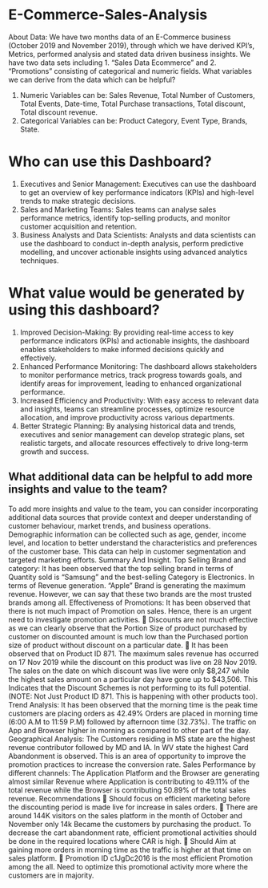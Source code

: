 # E-Commerce-Sales-Analysis
About Data: We have two months data of an E-Commerce business (October 2019 and November 
2019), through which we have derived KPI’s, Metrics, performed analysis and stated data driven business 
insights. 
We have two data sets including 1. “Sales Data Ecommerce” and 2. “Promotions” consisting of categorical 
and numeric fields. 
What variables we can derive from the data which can be helpful? 
1. Numeric Variables can be: Sales Revenue, Total Number of Customers, Total Events, Date-time, 
Total Purchase transactions, Total discount, Total discount revenue. 
2. Categorical Variables can be: Product Category, Event Type, Brands, State. 
# Who can use this Dashboard? 
1. Executives and Senior Management: Executives can use the dashboard to get an overview of key 
performance indicators (KPIs) and high-level trends to make strategic decisions. 
2. Sales and Marketing Teams: Sales teams can analyse sales performance metrics, identify top-selling 
products, and monitor customer acquisition and retention. 
3. Business Analysts and Data Scientists: Analysts and data scientists can use the dashboard to 
conduct in-depth analysis, perform predictive modelling, and uncover actionable insights using 
advanced analytics techniques. 
# What value would be generated by using this dashboard? 
1. Improved Decision-Making: By providing real-time access to key performance indicators (KPIs) 
and actionable insights, the dashboard enables stakeholders to make informed decisions quickly 
and effectively. 
2. Enhanced Performance Monitoring: The dashboard allows stakeholders to monitor 
performance metrics, track progress towards goals, and identify areas for improvement, leading to 
enhanced organizational performance. 
3. Increased Efficiency and Productivity: With easy access to relevant data and insights, teams can 
streamline processes, optimize resource allocation, and improve productivity across various 
departments. 
4. Better Strategic Planning: By analysing historical data and trends, executives and senior 
management can develop strategic plans, set realistic targets, and allocate resources effectively to 
drive long-term growth and success. 
## What additional data can be helpful to add more insights and value to the team? 
To add more insights and value to the team, you can consider incorporating additional data sources 
that provide context and deeper understanding of customer behaviour, market trends, and business 
operations.  
Demographic information can be collected such as age, gender, income level, and location to better 
understand the characteristics and preferences of the customer base. This data can help in customer 
segmentation and targeted marketing efforts. 
Summary And Insight. 
Top Selling Brand and category: It has been observed that the top selling brand in terms of Quantity 
sold is “Samsung” and the best-selling Category is Electronics. In terms of Revenue generation. “Apple” 
Brand is generating the maximum revenue.  However, we can say that these two brands are the most trusted 
brands among all. 
Effectiveness of Promotions: It has been observed that there is not much impact of Promotion on sales. 
Hence, there is an urgent need to investigate promotion activities. 
 Discounts are not much effective as we can clearly observe that the Portion Size of product 
purchased by customer on discounted amount is much low than the Purchased portion size of 
product without discount on a particular date. 
 It has been observed that on Product ID 871. The maximum sales revenue has occurred on 17 
Nov 2019 while the discount on this product was live on 28 Nov 2019. The sales on the date on 
which discount was live were only $8,247 while the highest sales amount on a particular day have 
gone up to $43,506. This Indicates that the Discount Schemes is not performing to its full potential.  
(NOTE: Not Just Product ID 871. This is happening with other products too). 
Trend Analysis: It has been observed that the morning time is the peak time customers are placing orders 
as 42.49% Orders are placed in morning time (6:00 A.M to 11:59 P.M) followed by afternoon time (32.73%). 
The traffic on App and Browser higher in morning as compared to other part of the day.  
Geographical Analysis: The Customers residing in MS state are the highest revenue contributor followed 
by MD and IA. In WV state the highest Card Abandonment is observed. This is an area of opportunity to 
improve the promotion practices to increase the conversion rate. 
Sales Performance by different channels: The Application Platform and the Browser are generating 
almost similar Revenue where Application is contributing to 49.11% of the total revenue while the Browser 
is contributing 50.89% of the total sales revenue. 
Recommendations 
 Should focus on efficient marketing before the discounting period is made live for increase in sales 
orders. 
 There are around 144K visitors on the sales platform in the month of October and November 
only 14k Became the customers by purchasing the product. To decrease the cart abandonment 
rate, efficient promotional activities should be done in the required locations where CAR is high. 
 Should Aim at gaining more orders in morning time as the traffic is higher at that time on sales 
platform. 
 Promotion ID c1JgDc2016 is the most efficient Promotion among the all. Need to optimize this 
promotional activity more where the customers are in majority.  
